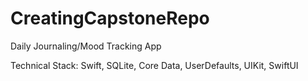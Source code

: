# CreatingCapstoneRepo
Daily Journaling/Mood Tracking App

Technical Stack: Swift, SQLite, Core Data, UserDefaults, UIKit, SwiftUI
